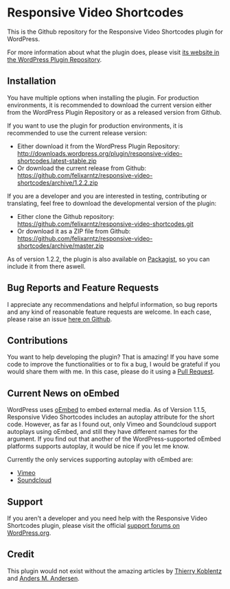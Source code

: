 Responsive Video Shortcodes
===========================

This is the Github repository for the Responsive Video Shortcodes plugin for WordPress.

For more information about what the plugin does, please visit [its website in the WordPress Plugin Repository](http://wordpress.org/plugins/responsive-video-shortcodes/).

Installation
------------

You have multiple options when installing the plugin. For production environments, it is recommended to download the current version either from the WordPress Plugin Repository or as a released version from Github.

If you want to use the plugin for production environments, it is recommended to use the current release version:

* Either download it from the WordPress Plugin Repository: http://downloads.wordpress.org/plugin/responsive-video-shortcodes.latest-stable.zip
* Or download the current release from Github: https://github.com/felixarntz/responsive-video-shortcodes/archive/1.2.2.zip

If you are a developer and you are interested in testing, contributing or translating, feel free to download the developmental version of the plugin:

* Either clone the Github repository: https://github.com/felixarntz/responsive-video-shortcodes.git
* Or download it as a ZIP file from Github: https://github.com/felixarntz/responsive-video-shortcodes/archive/master.zip

As of version 1.2.2, the plugin is also available on [Packagist](https://packagist.org/packages/felixarntz/responsive-video-shortcodes), so you can include it from there aswell.

Bug Reports and Feature Requests
--------------------------------
I appreciate any recommendations and helpful information, so bug reports and any kind of reasonable feature requests are welcome.
In each case, please raise an issue [here on Github](https://github.com/felixarntz/responsive-video-shortcodes/issues/new).

Contributions
-------------
You want to help developing the plugin? That is amazing! If you have some code to improve the functionalities or to fix a bug, I would be grateful if you would share them with me. In this case, please do it using a [Pull Request](https://github.com/felixarntz/responsive-video-shortcodes/pulls).

Current News on oEmbed
----------------------
WordPress uses [oEmbed](http://oembed.com/) to embed external media. As of Version 1.1.5, Responsive Video Shortcodes includes an autoplay attribute for the short code. However, as far as I found out, only Vimeo and Soundcloud support autoplays using oEmbed, and still they have different names for the argument. If you find out that another of the WordPress-supported oEmbed platforms supports autoplay, it would be nice if you let me know.

Currently the only services supporting autoplay with oEmbed are:
* [Vimeo](https://developer.vimeo.com/apis/oembed)
* [Soundcloud](http://developers.soundcloud.com/docs/oembed)

Support
-------
If you aren't a developer and you need help with the Responsive Video Shortcodes plugin, please visit the official
[support forums on WordPress.org](http://wordpress.org/support/plugin/responsive-video-shortcodes).

Credit
------
This plugin would not exist without the amazing articles by [Thierry Koblentz](http://alistapart.com/article/creating-intrinsic-ratios-for-video) and [Anders M. Andersen](http://amobil.se/2011/11/responsive-embeds/).